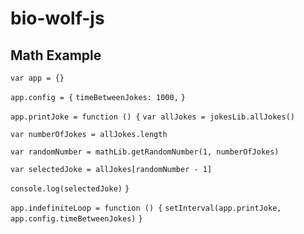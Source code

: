 # bio-wolf-js

## Math Example

`var app = {}`

`app.config = {`
`timeBetweenJokes: 1000,`
`}`

`app.printJoke = function () {`
`var allJokes = jokesLib.allJokes()`

`var numberOfJokes = allJokes.length`

`var randomNumber = mathLib.getRandomNumber(1, numberOfJokes)`

`var selectedJoke = allJokes[randomNumber - 1]`

`console.log(selectedJoke)`
`}`

`app.indefiniteLoop = function () {`
`setInterval(app.printJoke, app.config.timeBetweenJokes)`
`}`
